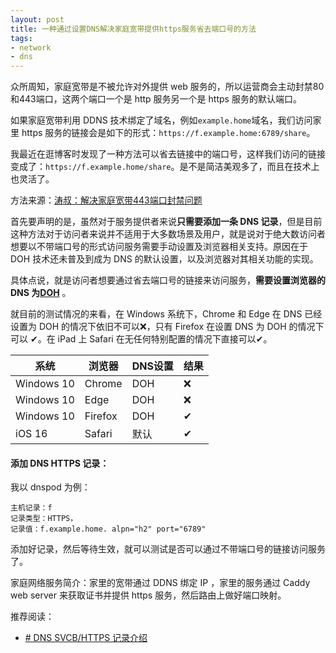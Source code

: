 ```yaml
---
layout: post
title: 一种通过设置DNS解决家庭宽带提供https服务省去端口号的方法
tags:
- network
- dns
---
```


众所周知，家庭宽带是不被允许对外提供 web 服务的，所以运营商会主动封禁80和443端口，这两个端口一个是 http 服务另一个是 https 服务的默认端口。

如果家庭宽带利用 DDNS 技术绑定了域名，例如`example.home`域名，我们访问家里 https 服务的链接会是如下的形式：`https://f.example.home:6789/share`。

我最近在逛博客时发现了一种方法可以省去链接中的端口号，这样我们访问的链接变成了：`https://f.example.home/share`。是不是简洁美观多了，而且在技术上也灵活了。

方法来源：[涛叔：解决家庭宽带443端口封禁问题](https://taoshu.in/http3-port.html)

首先要声明的是，虽然对于服务提供者来说**只需要添加一条 DNS 记录**，但是目前这种方法对于访问者来说并不适用于大多数场景及用户，就是说对于绝大数访问者想要以不带端口号的形式访问服务需要手动设置及浏览器相关支持。原因在于 DOH 技术还未普及到成为 DNS 的默认设置，以及浏览器对其相关功能的实现。

具体点说，就是访问者想要通过省去端口号的链接来访问服务，**需要设置浏览器的 DNS 为[DOH](https://support.mozilla.org/zh-TW/kb/firefox-dns-over-httpsdoh)**
。

就目前的测试情况的来看，在 Windows 系统下，Chrome 和 Edge 在 DNS 已经设置为 DOH 的情况下依旧不可以❌，只有 Firefox 在设置 DNS 为 DOH 的情况下可以 ✔。在 iPad 上 Safari 在无任何特别配置的情况下直接可以✔。

| 系统 | 浏览器 | DNS设置 | 结果|
| - | - | - | - |
| Windows 10| Chrome | DOH |❌|
| Windows 10| Edge | DOH |❌|
| Windows 10| Firefox | DOH |✔|
| iOS 16 | Safari | 默认 |✔|


#### 添加 DNS HTTPS 记录：

我以 dnspod 为例：

	主机记录：f
	记录类型：HTTPS，
	记录值：f.example.home. alpn="h2" port="6789"

添加好记录，然后等待生效，就可以测试是否可以通过不带端口号的链接访问服务了。

家庭网络服务简介：家里的宽带通过 DDNS 绑定 IP ，家里的服务通过 Caddy web server 来获取证书并提供 https 服务，然后路由上做好端口映射。

推荐阅读：
- [# DNS SVCB/HTTPS 记录介绍](https://taoshu.in/dns/dns-svcb-https.html)